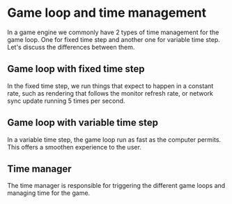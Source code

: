# Game loop and time management

In a game engine we commonly have 2 types of time management for the game loop. One for fixed time step and another one for variable time step. Let's discuss the differences between them.

## Game loop with fixed time step

In the fixed time step, we run things that expect to happen in a constant rate, such as rendering that follows the monitor refresh rate, or network sync update running 5 times per second.

## Game loop with variable time step

In a variable time step, the game loop run as fast as the computer permits. This offers a smoothen experience to the user.

## Time manager

The time manager is responsible for triggering the different game loops and managing time for the game.